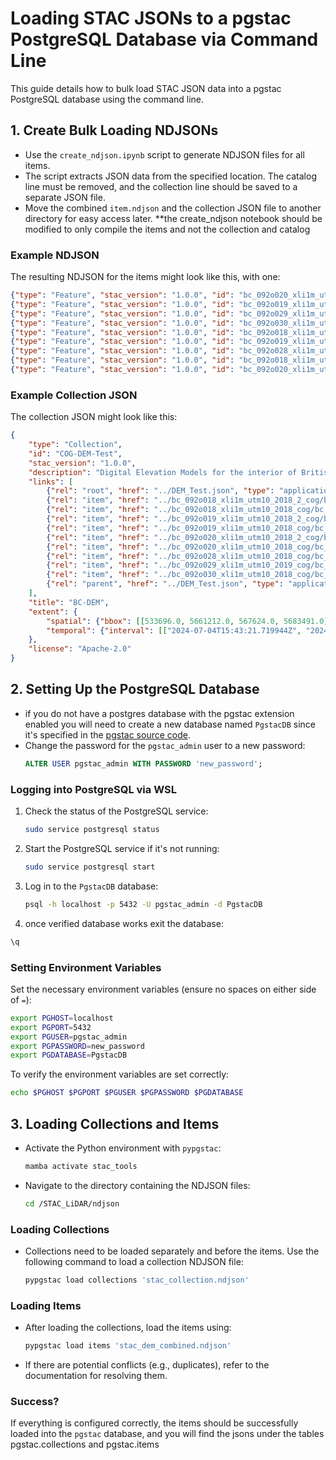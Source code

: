 
# Loading STAC JSONs to a pgstac PostgreSQL Database via Command Line

This guide details how to bulk load STAC JSON data into a pgstac PostgreSQL database using the command line.

## 1. Create Bulk Loading NDJSONs

- Use the `create_ndjson.ipynb` script to generate NDJSON files for all items.
- The script extracts JSON data from the specified location. The catalog line must be removed, and the collection line should be saved to a separate JSON file.
- Move the combined `item.ndjson` and the collection JSON file to another directory for easy access later.
**the create_ndjson notebook should be modified to only compile the items and not the collection and catalog 
### Example NDJSON 

The resulting NDJSON for the items might look like this, with one:

```json
{"type": "Feature", "stac_version": "1.0.0", "id": "bc_092o020_xli1m_utm10_2018_cog", "properties": {"datetime": "2024-07-04T15:43:22.851051Z"}, "geometry": {"type": "Polygon", "coordinates": [[[555893.0, 5661307.0], [555893.0, 5672410.0], [567624.0, 5672410.0], [567624.0, 5661307.0], [555893.0, 5661307.0]]]}, "links": [{"rel": "root", "href": "../DEM_Test.json", "type": "application/json"}, {"rel": "collection", "href": "../COG-DEM-Test/collection.json", "type": "application/json", "title": "BC-DEM"}, {"rel": "parent", "href": "../DEM_Test.json", "type": "application/json"}], "assets": {"bc_092o020_xli1m_utm10_2018_cog": {"href": "https://nrs.objectstore.gov.bc.ca/cloudgistest/STAC_DEM/Data/bc_092o020_xli1m_utm10_2018_cog.tif", "type": "image/tiff; application=geotiff; profile=cloud-optimized"}}, "bbox": [555893.0, 5661307.0, 567624.0, 5672410.0], "stac_extensions": [], "collection": "COG-DEM-Test"}
{"type": "Feature", "stac_version": "1.0.0", "id": "bc_092o019_xli1m_utm10_2018_2_cog", "properties": {"datetime": "2024-07-04T15:43:22.167823Z"}, "geometry": {"type": "Polygon", "coordinates": [[[541951.0, 5661212.0], [541951.0, 5670352.0], [556016.0, 5670352.0], [556016.0, 5661212.0], [541951.0, 5661212.0]]]}, "links": [{"rel": "root", "href": "../DEM_Test.json", "type": "application/json"}, {"rel": "collection", "href": "../COG-DEM-Test/collection.json", "type": "application/json", "title": "BC-DEM"}, {"rel": "parent", "href": "../DEM_Test.json", "type": "application/json"}], "assets": {"bc_092o019_xli1m_utm10_2018_2_cog": {"href": "https://nrs.objectstore.gov.bc.ca/cloudgistest/STAC_DEM/Data/bc_092o019_xli1m_utm10_2018_2_cog.tif", "type": "image/tiff; application=geotiff; profile=cloud-optimized"}}, "bbox": [541951.0, 5661212.0, 556016.0, 5670352.0], "stac_extensions": [], "collection": "COG-DEM-Test"}
{"type": "Feature", "stac_version": "1.0.0", "id": "bc_092o029_xli1m_utm10_2019_cog", "properties": {"datetime": "2024-07-04T15:43:23.297861Z"}, "geometry": {"type": "Polygon", "coordinates": [[[542485.0, 5672237.0], [542485.0, 5683491.0], [555894.0, 5683491.0], [555894.0, 5672237.0], [542485.0, 5672237.0]]]}, "links": [{"rel": "root", "href": "../DEM_Test.json", "type": "application/json"}, {"rel": "collection", "href": "../COG-DEM-Test/collection.json", "type": "application/json", "title": "BC-DEM"}, {"rel": "parent", "href": "../DEM_Test.json", "type": "application/json"}], "assets": {"bc_092o029_xli1m_utm10_2019_cog": {"href": "https://nrs.objectstore.gov.bc.ca/cloudgistest/STAC_DEM/Data/bc_092o029_xli1m_utm10_2019_cog.tif", "type": "image/tiff; application=geotiff; profile=cloud-optimized"}}, "bbox": [542485.0, 5672237.0, 555894.0, 5683491.0], "stac_extensions": [], "collection": "COG-DEM-Test"}
{"type": "Feature", "stac_version": "1.0.0", "id": "bc_092o030_xli1m_utm10_2018_cog", "properties": {"datetime": "2024-07-04T15:43:23.544498Z"}, "geometry": {"type": "Polygon", "coordinates": [[[555803.0, 5672369.0], [555803.0, 5681181.0], [559397.0, 5681181.0], [559397.0, 5672369.0], [555803.0, 5672369.0]]]}, "links": [{"rel": "root", "href": "../DEM_Test.json", "type": "application/json"}, {"rel": "collection", "href": "../COG-DEM-Test/collection.json", "type": "application/json", "title": "BC-DEM"}, {"rel": "parent", "href": "../DEM_Test.json", "type": "application/json"}], "assets": {"bc_092o030_xli1m_utm10_2018_cog": {"href": "https://nrs.objectstore.gov.bc.ca/cloudgistest/STAC_DEM/Data/bc_092o030_xli1m_utm10_2018_cog.tif", "type": "image/tiff; application=geotiff; profile=cloud-optimized"}}, "bbox": [555803.0, 5672369.0, 559397.0, 5681181.0], "stac_extensions": [], "collection": "COG-DEM-Test"}
{"type": "Feature", "stac_version": "1.0.0", "id": "bc_092o018_xli1m_utm10_2018_cog", "properties": {"datetime": "2024-07-04T15:43:21.937492Z"}, "geometry": {"type": "Polygon", "coordinates": [[[533696.0, 5666237.0], [533696.0, 5672238.0], [541953.0, 5672238.0], [541953.0, 5666237.0], [533696.0, 5666237.0]]]}, "links": [{"rel": "root", "href": "../DEM_Test.json", "type": "application/json"}, {"rel": "collection", "href": "../COG-DEM-Test/collection.json", "type": "application/json", "title": "BC-DEM"}, {"rel": "parent", "href": "../DEM_Test.json", "type": "application/json"}], "assets": {"bc_092o018_xli1m_utm10_2018_cog": {"href": "https://nrs.objectstore.gov.bc.ca/cloudgistest/STAC_DEM/Data/bc_092o018_xli1m_utm10_2018_cog.tif", "type": "image/tiff; application=geotiff; profile=cloud-optimized"}}, "bbox": [533696.0, 5666237.0, 541953.0, 5672238.0], "stac_extensions": [], "collection": "COG-DEM-Test"}
{"type": "Feature", "stac_version": "1.0.0", "id": "bc_092o019_xli1m_utm10_2018_cog", "properties": {"datetime": "2024-07-04T15:43:22.395401Z"}, "geometry": {"type": "Polygon", "coordinates": [[[541919.0, 5663231.0], [541919.0, 5672371.0], [555994.0, 5672371.0], [555994.0, 5663231.0], [541919.0, 5663231.0]]]}, "links": [{"rel": "root", "href": "../DEM_Test.json", "type": "application/json"}, {"rel": "collection", "href": "../COG-DEM-Test/collection.json", "type": "application/json", "title": "BC-DEM"}, {"rel": "parent", "href": "../DEM_Test.json", "type": "application/json"}], "assets": {"bc_092o019_xli1m_utm10_2018_cog": {"href": "https://nrs.objectstore.gov.bc.ca/cloudgistest/STAC_DEM/Data/bc_092o019_xli1m_utm10_2018_cog.tif", "type": "image/tiff; application=geotiff; profile=cloud-optimized"}}, "bbox": [541919.0, 5663231.0, 555994.0, 5672371.0], "stac_extensions": [], "collection": "COG-DEM-Test"}
{"type": "Feature", "stac_version": "1.0.0", "id": "bc_092o028_xli1m_utm10_2018_cog", "properties": {"datetime": "2024-07-04T15:43:23.065555Z"}, "geometry": {"type": "Polygon", "coordinates": [[[535246.0, 5672186.0], [535246.0, 5678033.0], [541921.0, 5678033.0], [541921.0, 5672186.0], [535246.0, 5672186.0]]]}, "links": [{"rel": "root", "href": "../DEM_Test.json", "type": "application/json"}, {"rel": "collection", "href": "../COG-DEM-Test/collection.json", "type": "application/json", "title": "BC-DEM"}, {"rel": "parent", "href": "../DEM_Test.json", "type": "application/json"}], "assets": {"bc_092o028_xli1m_utm10_2018_cog": {"href": "https://nrs.objectstore.gov.bc.ca/cloudgistest/STAC_DEM/Data/bc_092o028_xli1m_utm10_2018_cog.tif", "type": "image/tiff; application=geotiff; profile=cloud-optimized"}}, "bbox": [535246.0, 5672186.0, 541921.0, 5678033.0], "stac_extensions": [], "collection": "COG-DEM-Test"}
{"type": "Feature", "stac_version": "1.0.0", "id": "bc_092o018_xli1m_utm10_2018_2_cog", "properties": {"datetime": "2024-07-04T15:43:21.719944Z"}, "geometry": {"type": "Polygon", "coordinates": [[[539056.0, 5663025.0], [539056.0, 5668306.0], [541996.0, 5668306.0], [541996.0, 5663025.0], [539056.0, 5663025.0]]]}, "links": [{"rel": "root", "href": "../DEM_Test.json", "type": "application/json"}, {"rel": "collection", "href": "../COG-DEM-Test/collection.json", "type": "application/json", "title": "BC-DEM"}, {"rel": "parent", "href": "../DEM_Test.json", "type": "application/json"}], "assets": {"bc_092o018_xli1m_utm10_2018_2_cog": {"href": "https://nrs.objectstore.gov.bc.ca/cloudgistest/STAC_DEM/Data/bc_092o018_xli1m_utm10_2018_2_cog.tif", "type": "image/tiff; application=geotiff; profile=cloud-optimized"}}, "bbox": [539056.0, 5663025.0, 541996.0, 5668306.0], "stac_extensions": [], "collection": "COG-DEM-Test"}
{"type": "Feature", "stac_version": "1.0.0", "id": "bc_092o020_xli1m_utm10_2018_2_cog", "properties": {"datetime": "2024-07-04T15:43:22.609228Z"}, "geometry": {"type": "Polygon", "coordinates": [[[555992.0, 5661249.0], [555992.0, 5663233.0], [561120.0, 5663233.0], [561120.0, 5661249.0], [555992.0, 5661249.0]]]}, "links": [{"rel": "root", "href": "../DEM_Test.json", "type": "application/json"}, {"rel": "collection", "href": "../COG-DEM-Test/collection.json", "type": "application/json", "title": "BC-DEM"}, {"rel": "parent", "href": "../DEM_Test.json", "type": "application/json"}], "assets": {"bc_092o020_xli1m_utm10_2018_2_cog": {"href": "https://nrs.objectstore.gov.bc.ca/cloudgistest/STAC_DEM/Data/bc_092o020_xli1m_utm10_2018_2_cog.tif", "type": "image/tiff; application=geotiff; profile=cloud-optimized"}}, "bbox": [555992.0, 5661249.0, 561120.0, 5663233.0], "stac_extensions": [], "collection": "COG-DEM-Test"}
```

### Example Collection JSON

The collection JSON might look like this:

```json
{
    "type": "Collection",
    "id": "COG-DEM-Test",
    "stac_version": "1.0.0",
    "description": "Digital Elevation Models for the interior of British Columbia",
    "links": [
        {"rel": "root", "href": "../DEM_Test.json", "type": "application/json"},
        {"rel": "item", "href": "../bc_092o018_xli1m_utm10_2018_2_cog/bc_092o018_xli1m_utm10_2018_2_cog.json", "type": "application/json"},
        {"rel": "item", "href": "../bc_092o018_xli1m_utm10_2018_cog/bc_092o018_xli1m_utm10_2018_cog.json", "type": "application/json"},
        {"rel": "item", "href": "../bc_092o019_xli1m_utm10_2018_2_cog/bc_092o019_xli1m_utm10_2018_2_cog.json", "type": "application/json"},
        {"rel": "item", "href": "../bc_092o019_xli1m_utm10_2018_cog/bc_092o019_xli1m_utm10_2018_cog.json", "type": "application/json"},
        {"rel": "item", "href": "../bc_092o020_xli1m_utm10_2018_2_cog/bc_092o020_xli1m_utm10_2018_2_cog.json", "type": "application/json"},
        {"rel": "item", "href": "../bc_092o020_xli1m_utm10_2018_cog/bc_092o020_xli1m_utm10_2018_cog.json", "type": "application/json"},
        {"rel": "item", "href": "../bc_092o028_xli1m_utm10_2018_cog/bc_092o028_xli1m_utm10_2018_cog.json", "type": "application/json"},
        {"rel": "item", "href": "../bc_092o029_xli1m_utm10_2019_cog/bc_092o029_xli1m_utm10_2019_cog.json", "type": "application/json"},
        {"rel": "item", "href": "../bc_092o030_xli1m_utm10_2018_cog/bc_092o030_xli1m_utm10_2018_cog.json", "type": "application/json"},
        {"rel": "parent", "href": "../DEM_Test.json", "type": "application/json"}
    ],
    "title": "BC-DEM",
    "extent": {
        "spatial": {"bbox": [[533696.0, 5661212.0, 567624.0, 5683491.0]]},
        "temporal": {"interval": [["2024-07-04T15:43:21.719944Z", "2024-07-04T15:43:21.937492Z"]]}
    },
    "license": "Apache-2.0"
}
```

## 2. Setting Up the PostgreSQL Database

- if you do not have a postgres database with the pgstac extension enabled you will need to create a new database named `PgstacDB` since it's specified in the [pgstac source code](https://github.com/stac-utils/pgstac/blob/main/src/pypgstac/python/pypgstac/load.py#L150).
- Change the password for the `pgstac_admin` user to a new password:
  ```sql
  ALTER USER pgstac_admin WITH PASSWORD 'new_password';
  ```

### Logging into PostgreSQL via WSL

1. Check the status of the PostgreSQL service:
   ```bash
   sudo service postgresql status
   ```
2. Start the PostgreSQL service if it's not running:
   ```bash
   sudo service postgresql start
   ```
3. Log in to the `PgstacDB` database:
   ```bash
   psql -h localhost -p 5432 -U pgstac_admin -d PgstacDB
   ```
4. once verified database works exit the database: 
  ``` bash
  \q
  ```

### Setting Environment Variables

Set the necessary environment variables (ensure no spaces on either side of `=`):

```bash
export PGHOST=localhost
export PGPORT=5432
export PGUSER=pgstac_admin
export PGPASSWORD=new_password
export PGDATABASE=PgstacDB
```

To verify the environment variables are set correctly:

```bash
echo $PGHOST $PGPORT $PGUSER $PGPASSWORD $PGDATABASE
```

## 3. Loading Collections and Items

- Activate the Python environment with `pypgstac`:
  ```bash
  mamba activate stac_tools
  ```
- Navigate to the directory containing the NDJSON files:
  ```bash
  cd /STAC_LiDAR/ndjson
  ```

### Loading Collections

- Collections need to be loaded separately and before the items. Use the following command to load a collection NDJSON file:
  ```bash
  pypgstac load collections 'stac_collection.ndjson'
  ```

### Loading Items

- After loading the collections, load the items using:
  ```bash
  pypgstac load items 'stac_dem_combined.ndjson'
  ```

- If there are potential conflicts (e.g., duplicates), refer to the documentation for resolving them.

### Success?

If everything is configured correctly, the items should be successfully loaded into the `pgstac` database, and you will find the jsons under the tables pgstac.collections and pgstac.items
